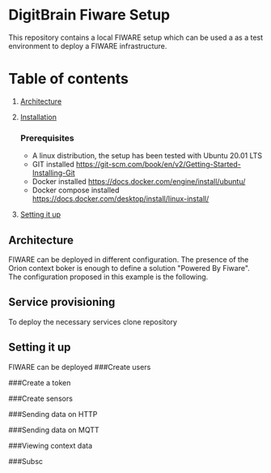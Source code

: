 # DigitBrain Fiware Setup
This repository contains a local FIWARE setup which can be used a as a test environment to deploy a FIWARE infrastructure.

# Table of contents 

1. [Architecture](#architecture)
2. [Installation](#installation)
   ### Prerequisites
   - A linux distribution, the setup has been tested with Ubuntu 20.01 LTS
   - GIT installed https://git-scm.com/book/en/v2/Getting-Started-Installing-Git
   - Docker installed https://docs.docker.com/engine/install/ubuntu/
   - Docker compose installed https://docs.docker.com/desktop/install/linux-install/


4. [Setting it up](#setting-it-up)

## Architecture
FIWARE can be deployed in different configuration. The presence of the Orion context boker is enough to define a solution "Powered By Fiware".
The configuration proposed in this example is the following.


## Service provisioning
To deploy the necessary services clone repository 

## Setting it up
FIWARE can be deployed 
###Create users

###Create a token


###Create sensors

###Sending data on HTTP

###Sending data on MQTT

###Viewing context data

###Subsc

